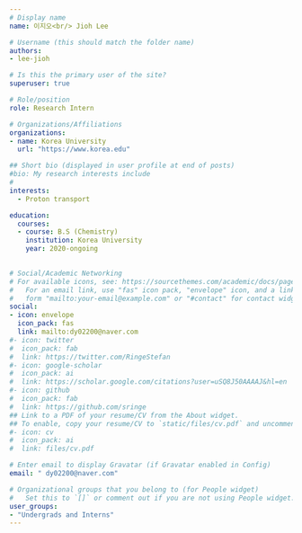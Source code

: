 ```yaml
---
# Display name
name: 이지오<br/> Jioh Lee 

# Username (this should match the folder name)
authors:
- lee-jioh

# Is this the primary user of the site?
superuser: true

# Role/position
role: Research Intern

# Organizations/Affiliations
organizations:
- name: Korea University
  url: "https://www.korea.edu"

## Short bio (displayed in user profile at end of posts)
#bio: My research interests include 
#
interests:
  - Proton transport

education:
  courses:
  - course: B.S (Chemistry)
    institution: Korea University
    year: 2020-ongoing
  

# Social/Academic Networking
# For available icons, see: https://sourcethemes.com/academic/docs/page-builder/#icons
#   For an email link, use "fas" icon pack, "envelope" icon, and a link in the
#   form "mailto:your-email@example.com" or "#contact" for contact widget.
social:
- icon: envelope
  icon_pack: fas
  link: mailto:dy02200@naver.com
#- icon: twitter
#  icon_pack: fab
#  link: https://twitter.com/RingeStefan
#- icon: google-scholar
#  icon_pack: ai
#  link: https://scholar.google.com/citations?user=uSQ8J50AAAAJ&hl=en
#- icon: github
#  icon_pack: fab
#  link: https://github.com/sringe
## Link to a PDF of your resume/CV from the About widget.
## To enable, copy your resume/CV to `static/files/cv.pdf` and uncomment the lines below.
#- icon: cv
#  icon_pack: ai
#  link: files/cv.pdf

# Enter email to display Gravatar (if Gravatar enabled in Config)
email: " dy02200@naver.com"

# Organizational groups that you belong to (for People widget)
#   Set this to `[]` or comment out if you are not using People widget.
user_groups:
- "Undergrads and Interns"
---
```



